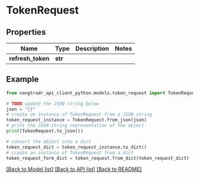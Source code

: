 # TokenRequest


## Properties

Name | Type | Description | Notes
------------ | ------------- | ------------- | -------------
**refresh_token** | **str** |  | 

## Example

```python
from songtradr_api_client_python.models.token_request import TokenRequest

# TODO update the JSON string below
json = "{}"
# create an instance of TokenRequest from a JSON string
token_request_instance = TokenRequest.from_json(json)
# print the JSON string representation of the object
print(TokenRequest.to_json())

# convert the object into a dict
token_request_dict = token_request_instance.to_dict()
# create an instance of TokenRequest from a dict
token_request_form_dict = token_request.from_dict(token_request_dict)
```
[[Back to Model list]](../README.md#documentation-for-models) [[Back to API list]](../README.md#documentation-for-api-endpoints) [[Back to README]](../README.md)


